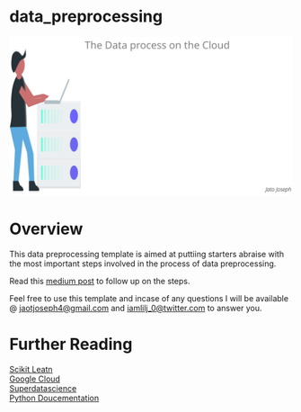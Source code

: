 # data_preprocessing

![Data Preprocessing](https://github.com/jatojoseph/data_preprocessing/blob/master/data%20process.svg)


# Overview

This data preprocessing template is aimed at puttiing starters abraise with the most important steps involved in the process of data preprocessing.

Read this [medium post](https://medium.com/@jatojoseph/simplified-data-pre-processing-template-hosted-on-gcp-ai-platform-notebooks-ff9fb3ad8b2b) to follow up on the steps.

Feel free to use this template and incase of any questions I will be available @ jaotjoseph4@gmail.com and iamlilj_0@twitter.com to answer you.

# Further Reading

   [Scikit Leatn](https://scikit-learn.org/stable/documentation.html)<br/>
   [Google Cloud](https://cloud.google.com/ai-platform/notebooks/docs/)<br/>
   [Superdatascience](https://www.superdatascience.com/courses)<br/>
   [Python Doucementation](https://docs.python.org/3/tutorial/index.html)
